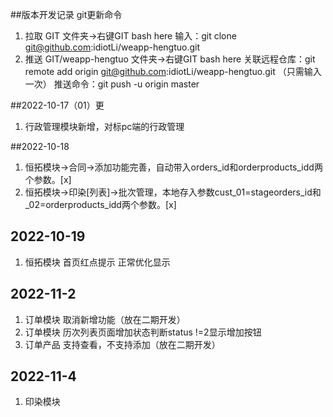 ##版本开发记录
git更新命令
1. 拉取
GIT 文件夹->右键GIT bash here
输入：git clone git@github.com:idiotLi/weapp-hengtuo.git
2. 推送
GIT/weapp-hengtuo 文件夹->右键GIT bash here
关联远程仓库：git remote add origin git@github.com:idiotLi/weapp-hengtuo.git （只需输入一次）
推送命令：git push -u origin master

##2022-10-17（01）更
1. 行政管理模块新增，对标pc端的行政管理

##2022-10-18
1. 恒拓模块->合同->添加功能完善，自动带入orders_id和orderproducts_idd两个参数。[x]
2. 恒拓模块->印染[列表]->批次管理，本地存入参数cust_01=stageorders_id和_02=orderproducts_idd两个参数。[x]

## 2022-10-19
1. 恒拓模块 首页红点提示 正常优化显示

## 2022-11-2
1. 订单模块 取消新增功能（放在二期开发）
2. 订单模块 历次列表页面增加状态判断status !=2显示增加按钮
3. 订单产品 支持查看，不支持添加（放在二期开发）

## 2022-11-4
1. 印染模块 